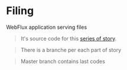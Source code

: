 # Filing
WebFlux application serving files
> It's source code for this [series of story](https://micrommer.medium.com/scratch-the-edge-using-spring-webflux-part-1-8290f9a7cf6b).

> There is a branche per each part of story

> Master branch contains last codes

